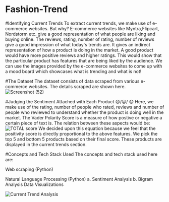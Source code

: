 
# Fashion-Trend
#Identifying Current Trends
To extract current trends, we make use of e-commerce websites. But why?
E-commerce websites like Myntra,Flipcart, Nordstorm etc. give a good representation of what people are liking and buying online. The reviews, rating, number of rating, number of reviews give a good impression of what today's trends are. It gives an indirect representation of how a product is doing in the market. A good product would have more positive reviews and higher ratings. This would show that the particular product has features that are being liked by the audience. We can use the images provided by the e-commerce websites to come up with a mood board which showcases what is trending and what is not!


#The Dataset 
The dataset consists of data scraped from various e-commerce websites. The details scraped are shown here.
![Screenshot (52)](https://github.com/user-attachments/assets/a1f79f47-6dcc-4aac-b2de-71feebad3690)



#Judging the Sentiment Attached with Each Product 😄/😐/ 😞
Here, we make use of the rating, number of people who rated, reviews and number of people who reviewed to understand whether the product is doing well in the market. The Vader Polarity Score is a measure of how postive or negative a certain piece of text is. The relation between these aspects would be:
![TOTAL score](https://github.com/user-attachments/assets/509aa77e-d78e-43bc-b0bd-14927dd2bf53)
We decided upon this equation because we feel that the positivity score is directly proportional to the above features. We pick the top 5 and bottom 5 products based on their final score. These products are displayed in the current trends section.

#Concepts and Tech Stack Used 
The concepts and tech stack used here are:

Web scraping (Python)

Natural Language Processing (Python)
a. Sentiment Analysis
b. Bigram Analysis
Data Visualizations

![Current Trend Analysis](https://github.com/user-attachments/assets/a0106525-c46a-45e1-94a2-b48cba3317c9)




